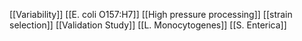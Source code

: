 [[Variability]]
[[E. coli O157:H7]]
[[High pressure processing]]
[[strain selection]]
[[Validation Study]]
[[L. Monocytogenes]]
[[S. Enterica]]
